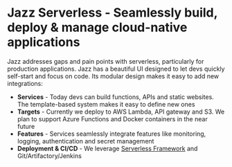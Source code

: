 # Jazz Serverless - Seamlessly build, deploy & manage cloud-native applications

Jazz addresses gaps and pain points with serverless, particularly for production applications. Jazz has a beautiful UI designed to let devs quickly self-start and focus on code. Its modular design makes it easy to add new integrations:

* **Services** - Today devs can build functions, APIs and static websites. The template-based system makes it easy to define new ones
* **Targets** - Currently we deploy to AWS Lambda, API gateway and S3. We plan to support Azure Functions and Docker containers in the near future
* **Features** - Services seamlessly integrate features like monitoring, logging, authentication and secret management
* **Deployment & CI/CD** - We leverage [Serverless Framework](http://www.serverless.com) and Git/Artifactory/Jenkins
